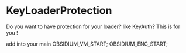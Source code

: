 # KeyLoaderProtection
Do you want to have protection for your loader? like KeyAuth? This is for you !

add into your main
	 OBSIDIUM_VM_START;
	 OBSIDIUM_ENC_START;
